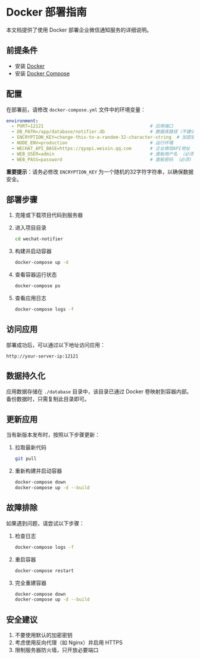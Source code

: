 # Docker 部署指南

本文档提供了使用 Docker 部署企业微信通知服务的详细说明。

## 前提条件

- 安装 [Docker](https://www.docker.com/get-started)
- 安装 [Docker Compose](https://docs.docker.com/compose/install/)

## 配置

在部署前，请修改 `docker-compose.yml` 文件中的环境变量：

```yaml
environment:
  - PORT=12121                                        # 应用端口
  - DB_PATH=/app/database/notifier.db                 # 数据库路径（不建议修改）
  - ENCRYPTION_KEY=change-this-to-a-random-32-character-string  # 加密密钥（必须修改）
  - NODE_ENV=production                               # 运行环境
  - WECHAT_API_BASE=https://qyapi.weixin.qq.com       # 企业微信API地址
  - WEB_USER=admin                                    # 面板用户名 （必须)
  - WEB_PASS=password                                 # 面板密码 （必须)
```

**重要提示**：请务必修改 `ENCRYPTION_KEY` 为一个随机的32字符字符串，以确保数据安全。

## 部署步骤

1. 克隆或下载项目代码到服务器

2. 进入项目目录
   ```bash
   cd wechat-notifier
   ```

3. 构建并启动容器
   ```bash
   docker-compose up -d
   ```

4. 查看容器运行状态
   ```bash
   docker-compose ps
   ```

5. 查看应用日志
   ```bash
   docker-compose logs -f
   ```

## 访问应用

部署成功后，可以通过以下地址访问应用：

```
http://your-server-ip:12121
```

## 数据持久化

应用数据存储在 `./database` 目录中，该目录已通过 Docker 卷映射到容器内部。备份数据时，只需复制此目录即可。

## 更新应用

当有新版本发布时，按照以下步骤更新：

1. 拉取最新代码
   ```bash
   git pull
   ```

2. 重新构建并启动容器
   ```bash
   docker-compose down
   docker-compose up -d --build
   ```

## 故障排除

如果遇到问题，请尝试以下步骤：

1. 检查日志
   ```bash
   docker-compose logs -f
   ```

2. 重启容器
   ```bash
   docker-compose restart
   ```

3. 完全重建容器
   ```bash
   docker-compose down
   docker-compose up -d --build
   ```

## 安全建议

1. 不要使用默认的加密密钥
2. 考虑使用反向代理（如 Nginx）并启用 HTTPS
3. 限制服务器防火墙，只开放必要端口
